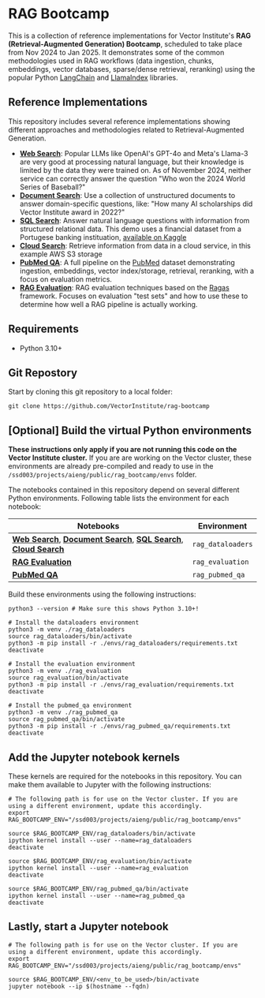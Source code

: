 # RAG Bootcamp

This is a collection of reference implementations for Vector Institute's **RAG (Retrieval-Augmented Generation) Bootcamp**, scheduled to take place from Nov 2024 to Jan 2025. It demonstrates some of the common methodologies used in RAG workflows (data ingestion, chunks, embeddings, vector databases, sparse/dense retrieval, reranking) using the popular Python [LangChain](https://python.langchain.com/docs/get_started/introduction) and [LlamaIndex](https://docs.llamaindex.ai/en/stable/) libraries.

## Reference Implementations

This repository includes several reference implementations showing different approaches and methodologies related to Retrieval-Augmented Generation.

- [**Web Search**](https://github.com/VectorInstitute/rag_bootcamp/tree/main/web_search): Popular LLMs like OpenAI's GPT-4o and Meta's Llama-3 are very good at processing natural language, but their knowledge is limited by the data they were trained on. As of November 2024, neither service can correctly answer the question "Who won the 2024 World Series of Baseball?"
- [**Document Search**](https://github.com/VectorInstitute/rag_bootcamp/tree/main/document_search): Use a collection of unstructured documents to answer domain-specific questions, like: "How many AI scholarships did Vector Institute award in 2022?"
- [**SQL Search**](https://github.com/VectorInstitute/rag_bootcamp/tree/main/sql_search): Answer natural language questions with information from structured relational data. This demo uses a financial dataset from a Portugese banking instituation, [available on Kaggle](https://www.kaggle.com/datasets/prakharrathi25/banking-dataset-marketing-targets)
- [**Cloud Search**](https://github.com/VectorInstitute/rag_bootcamp/tree/main/cloud_search): Retrieve information from data in a cloud service, in this example AWS S3 storage
- [**PubMed QA**](https://github.com/VectorInstitute/rag_bootcamp/tree/main/pubmed_qa): A full pipeline on the [PubMed](https://pubmed.ncbi.nlm.nih.gov/download/) dataset demonstrating ingestion, embeddings, vector index/storage, retrieval, reranking, with a focus on evaluation metrics.
- [**RAG Evaluation**](https://github.com/VectorInstitute/rag_bootcamp/tree/main/rag_evaluation): RAG evaluation techniques based on the [Ragas](https://github.com/explodinggradients/ragas) framework. Focuses on evaluation "test sets" and how to use these to determine how well a RAG pipeline is actually working.

## Requirements

* Python 3.10+

## Git Repostory

Start by cloning this git repository to a local folder:

```
git clone https://github.com/VectorInstitute/rag-bootcamp
```

## [Optional] Build the virtual Python environments

**These instructions only apply if you are not running this code on the Vector Institute cluster.** If you are are working on the Vector cluster, these environments are already pre-compiled and ready to use in the `/ssd003/projects/aieng/public/rag_bootcamp/envs` folder.

The notebooks contained in this repository depend on several different Python environments. Following table lists the environment for each notebook:

| Notebooks  | Environment  |
| ---------------------  | -------------------  |
| [**Web Search**](https://github.com/VectorInstitute/rag_bootcamp/tree/main/web_search), [**Document Search**](https://github.com/VectorInstitute/rag_bootcamp/tree/main/document_search), [**SQL Search**](https://github.com/VectorInstitute/rag_bootcamp/tree/main/sql_search), [**Cloud Search**](https://github.com/VectorInstitute/rag_bootcamp/tree/main/cloud_search)  | ```rag_dataloaders```  |
| [**RAG Evaluation**](https://github.com/VectorInstitute/rag_bootcamp/tree/main/rag_evaluation)  | ```rag_evaluation```  |
| [**PubMed QA**](https://github.com/VectorInstitute/rag_bootcamp/tree/main/pubmed_qa)  | ```rag_pubmed_qa```  |

Build these environments using the following instructions: 

```
python3 --version # Make sure this shows Python 3.10+!

# Install the dataloaders environment
python3 -m venv ./rag_dataloaders
source rag_dataloaders/bin/activate
python3 -m pip install -r ./envs/rag_dataloaders/requirements.txt
deactivate

# Install the evaluation environment
python3 -m venv ./rag_evaluation
source rag_evaluation/bin/activate
python3 -m pip install -r ./envs/rag_evaluation/requirements.txt
deactivate

# Install the pubmed_qa environment
python3 -m venv ./rag_pubmed_qa
source rag_pubmed_qa/bin/activate
python3 -m pip install -r ./envs/rag_pubmed_qa/requirements.txt
deactivate
```

## Add the Jupyter notebook kernels

These kernels are required for the notebooks in this repository. You can make them available to Jupyter with the following instructions:

```
# The following path is for use on the Vector cluster. If you are using a different environment, update this accordingly.
export RAG_BOOTCAMP_ENV="/ssd003/projects/aieng/public/rag_bootcamp/envs"

source $RAG_BOOTCAMP_ENV/rag_dataloaders/bin/activate
ipython kernel install --user --name=rag_dataloaders
deactivate

source $RAG_BOOTCAMP_ENV/rag_evaluation/bin/activate
ipython kernel install --user --name=rag_evaluation
deactivate

source $RAG_BOOTCAMP_ENV/rag_pubmed_qa/bin/activate
ipython kernel install --user --name=rag_pubmed_qa
deactivate
```

## Lastly, start a Jupyter notebook

```
# The following path is for use on the Vector cluster. If you are using a different environment, update this accordingly.
export RAG_BOOTCAMP_ENV="/ssd003/projects/aieng/public/rag_bootcamp/envs"

source $RAG_BOOTCAMP_ENV/<env_to_be_used>/bin/activate
jupyter notebook --ip $(hostname --fqdn)
```

